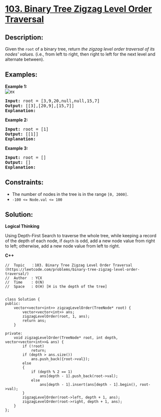 # [103. Binary Tree Zigzag Level Order Traversal](https://leetcode.com/problems/binary-tree-zigzag-level-order-traversal/)


## Description:

<p>Given the <code>root</code> of a binary tree, return <em>the zigzag level order traversal of its nodes' values.</em> (i.e., from left to right, then right to left for the next level and alternate between).</p>


## Examples:

<strong>Example 1:</strong>
<br/>![ex](https://assets.leetcode.com/uploads/2021/02/19/tree1.jpg)</br>
<pre>
<strong>Input:</strong> root = [3,9,20,null,null,15,7]
<strong>Output:</strong> [[3],[20,9],[15,7]]
<strong>Explanation:</strong> 
</pre>

<strong>Example 2:</strong>
<pre>
<strong>Input:</strong> root = [1]
<strong>Output:</strong> [[1]]
<strong>Explanation:</strong> 
</pre>

<strong>Example 3:</strong>
<pre>
<strong>Input:</strong> root = []
<strong>Output:</strong> []
<strong>Explanation:</strong> 
</pre>


## Constraints:

<ul>
  <li>The number of nodes in the tree is in the range <code>[0, 2000]</code>.</li>
  <li><code>-100 &lt;= Node.val &lt;= 100</code></li>
</ul>


## Solution:

<strong>Logical Thinking</strong>
<p>Using Depth-First Search to traverse the whole tree, while keeping a record of the depth of each node, if <code>depth</code> is odd, add a new node value from right to left; otherwise, add a new node value from left to right.</p>


<strong>C++</strong>

```
//  Topic   ：103. Binary Tree Zigzag Level Order Traversal (https://leetcode.com/problems/binary-tree-zigzag-level-order-traversal/)
//  Author  : YCX
//  Time    : O(N)
//  Space   : O(H) [H is the depth of the tree]


class Solution {
public:
    vector<vector<int>> zigzagLevelOrder(TreeNode* root) {
        vector<vector<int>> ans;
        zigzagLevelOrder(root, 1, ans);
        return ans;
    }
    
private: 
    void zigzagLevelOrder(TreeNode* root, int depth, vector<vector<int>>& ans) {
        if (!root)
            return;
        if (depth > ans.size())
            ans.push_back({root->val});
        else
        {
            if (depth % 2 == 1)
                ans[depth - 1].push_back(root->val);
            else
                ans[depth - 1].insert(ans[depth - 1].begin(), root->val);
        }
        zigzagLevelOrder(root->left, depth + 1, ans);
        zigzagLevelOrder(root->right, depth + 1, ans);   
    }
};
```
